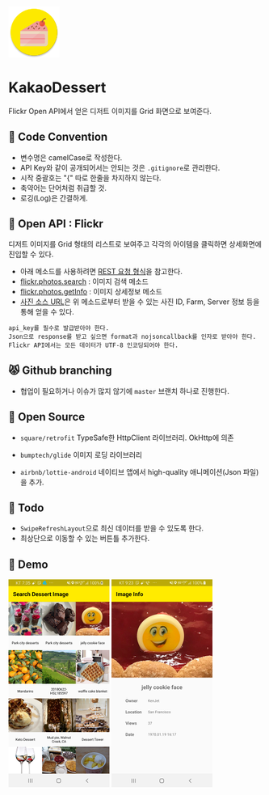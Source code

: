 
<img src="https://github.com/conquerex/kakaodessert/blob/master/app/src/main/res/mipmap-xxxhdpi/ic_launcher_round.png?raw=true" width="20%">

# KakaoDessert

Flickr Open API에서 얻은 디저트 이미지를 Grid 화면으로 보여준다.

## :baby: Code Convention

- 변수명은 camelCase로 작성한다.
- API Key와 같이 공개되어서는 안되는 것은 `.gitignore`로 관리한다.
- 시작 중괄호는 "{" 따로 한줄을 차지하지 않는다.
- 축약어는 단어처럼 취급할 것.
- 로깅(Log)은 간결하게.

## :facepunch: Open API : Flickr 

디저트 이미지를 Grid 형태의 리스트로 보여주고 각각의 아이템을 클릭하면 상세화면에 진입할 수 있다.

- 아래 메소드를 사용하려면 [REST 요청 형식](https://www.flickr.com/services/api/request.rest.html)을 참고한다.
- [flickr.photos.search](https://www.flickr.com/services/api/flickr.photos.search.html) : 이미지 검색 메소드
- [flickr.photos.getInfo](https://www.flickr.com/services/api/flickr.photos.getInfo.html) : 이미지 상세정보 메소드
- [사진 소스 URL](https://www.flickr.com/services/api/misc.urls.html)은 위 메소드로부터 받을 수 있는 사진 ID, Farm, Server 정보 등을 통해 얻을 수 있다.

```bash
api_key를 필수로 발급받아야 한다.
Json으로 response를 받고 싶으면 format과 nojsoncallback를 인자로 받아야 한다.
Flickr API에서는 모든 데이터가 UTF-8 인코딩되어야 한다.
```


## :pouting_cat: Github branching 
- 협업이 필요하거나 이슈가 많지 않기에 `master` 브랜치 하나로 진행한다.


## :open_file_folder: Open Source

- `square/retrofit`
TypeSafe한 HttpClient 라이브러리. OkHttp에 의존

- `bumptech/glide`
이미지 로딩 라이브러리

- `airbnb/lottie-android`
네이티브 앱에서 high-quality 애니메이션(Json 파일)을 추가.


## :whale: Todo

- `SwipeRefreshLayout`으로 최신 데이터를 받을 수 있도록 한다.
- 최상단으로 이동할 수 있는 버튼틀 추가한다.


## :baby_chick: Demo
<p float="left">
    <img src="https://github.com/conquerex/kakaodessert/blob/master/app/src/main/res/raw/demo_kakaodessert_1.png?raw=true" />
    <img src="https://github.com/conquerex/kakaodessert/blob/master/app/src/main/res/raw/demo_kakaodessert_2.png?raw=true" />
</p>

